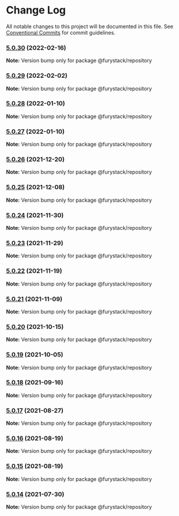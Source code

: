 # Change Log

All notable changes to this project will be documented in this file.
See [Conventional Commits](https://conventionalcommits.org) for commit guidelines.

### [5.0.30](https://github.com/furystack/furystack/compare/@furystack/repository@5.0.29...@furystack/repository@5.0.30) (2022-02-16)

**Note:** Version bump only for package @furystack/repository

### [5.0.29](https://github.com/furystack/furystack/compare/@furystack/repository@5.0.28...@furystack/repository@5.0.29) (2022-02-02)

**Note:** Version bump only for package @furystack/repository

### [5.0.28](https://github.com/furystack/furystack/compare/@furystack/repository@5.0.26...@furystack/repository@5.0.28) (2022-01-10)

**Note:** Version bump only for package @furystack/repository

### [5.0.27](https://github.com/furystack/furystack/compare/@furystack/repository@5.0.26...@furystack/repository@5.0.27) (2022-01-10)

**Note:** Version bump only for package @furystack/repository

### [5.0.26](https://github.com/furystack/furystack/compare/@furystack/repository@5.0.25...@furystack/repository@5.0.26) (2021-12-20)

**Note:** Version bump only for package @furystack/repository

### [5.0.25](https://github.com/furystack/furystack/compare/@furystack/repository@5.0.24...@furystack/repository@5.0.25) (2021-12-08)

**Note:** Version bump only for package @furystack/repository

### [5.0.24](https://github.com/furystack/furystack/compare/@furystack/repository@5.0.23...@furystack/repository@5.0.24) (2021-11-30)

**Note:** Version bump only for package @furystack/repository

### [5.0.23](https://github.com/furystack/furystack/compare/@furystack/repository@5.0.22...@furystack/repository@5.0.23) (2021-11-29)

**Note:** Version bump only for package @furystack/repository

### [5.0.22](https://github.com/furystack/furystack/compare/@furystack/repository@5.0.21...@furystack/repository@5.0.22) (2021-11-19)

**Note:** Version bump only for package @furystack/repository

### [5.0.21](https://github.com/furystack/furystack/compare/@furystack/repository@5.0.20...@furystack/repository@5.0.21) (2021-11-09)

**Note:** Version bump only for package @furystack/repository

### [5.0.20](https://github.com/furystack/furystack/compare/@furystack/repository@5.0.19...@furystack/repository@5.0.20) (2021-10-15)

**Note:** Version bump only for package @furystack/repository

### [5.0.19](https://github.com/furystack/furystack/compare/@furystack/repository@5.0.18...@furystack/repository@5.0.19) (2021-10-05)

**Note:** Version bump only for package @furystack/repository

### [5.0.18](https://github.com/furystack/furystack/compare/@furystack/repository@5.0.17...@furystack/repository@5.0.18) (2021-09-16)

**Note:** Version bump only for package @furystack/repository

### [5.0.17](https://github.com/furystack/furystack/compare/@furystack/repository@5.0.16...@furystack/repository@5.0.17) (2021-08-27)

**Note:** Version bump only for package @furystack/repository

### [5.0.16](https://github.com/furystack/furystack/compare/@furystack/repository@5.0.15...@furystack/repository@5.0.16) (2021-08-19)

**Note:** Version bump only for package @furystack/repository

### [5.0.15](https://github.com/furystack/furystack/compare/@furystack/repository@4.0.6...@furystack/repository@5.0.15) (2021-08-19)

**Note:** Version bump only for package @furystack/repository

### [5.0.14](https://github.com/furystack/furystack/compare/@furystack/repository@4.0.6...@furystack/repository@5.0.14) (2021-07-30)

**Note:** Version bump only for package @furystack/repository
